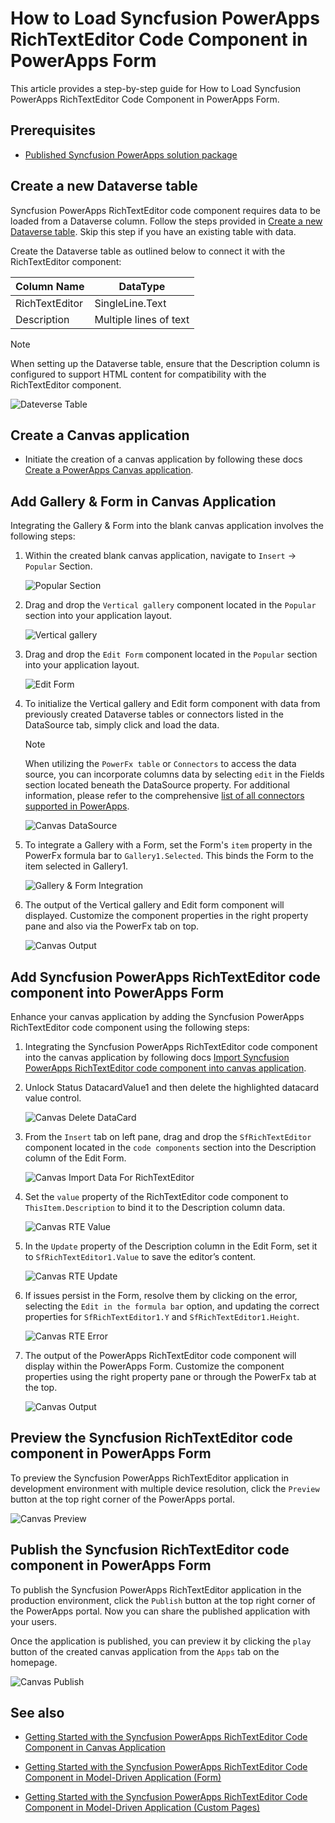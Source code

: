 # How to Load Syncfusion PowerApps RichTextEditor Code Component in PowerApps Form

This article provides a step-by-step guide for How to Load Syncfusion PowerApps RichTextEditor Code Component in PowerApps Form.

## Prerequisites

- [Published Syncfusion PowerApps solution package](../../README.md#deploying-the-solution-package-in-the-powerapps-portal)

## Create a new Dataverse table

Syncfusion PowerApps RichTextEditor code component requires data to be loaded from a Dataverse column. Follow the steps provided in [Create a new Dataverse table](../common/faq.md#how-to-create-a-new-dataverse-table). Skip this step if you have an existing table with data.

Create the Dataverse table as outlined below to connect it with the RichTextEditor component:

| Column Name    | DataType   |
|----------------|------------|
| RichTextEditor | SingleLine.Text |
| Description    | Multiple lines of text |

> [!NOTE]
> When setting up the Dataverse table, ensure that the Description column is configured to support HTML content for compatibility with the RichTextEditor component.

![Dateverse Table](../images/richtexteditor/DataverseTable.png)

## Create a Canvas application

- Initiate the creation of a canvas application by following these docs [Create a PowerApps Canvas application](./getting-started-with-canvas.md#create-a-powerapps-canvas-application).

## Add Gallery & Form in Canvas Application

Integrating the Gallery & Form into the blank canvas application involves the following steps:

1. Within the created blank canvas application, navigate to `Insert` -> `Popular` Section.

    ![Popular Section](../images/richtexteditor/CV-Popular.png)

2. Drag and drop the `Vertical gallery` component located in the `Popular` section into your application layout.

    ![Vertical gallery](../images/richtexteditor/CV-VerticalGallery.png)

3. Drag and drop the `Edit Form` component located in the `Popular` section into your application layout.

    ![Edit Form](../images/richtexteditor/CV-EditForm.png)

4. To initialize the Vertical gallery and Edit form component with data from previously created Dataverse tables or connectors listed in the DataSource tab, simply click and load the data.

    > [!NOTE]
    > When utilizing the `PowerFx table` or `Connectors` to access the data source, you can incorporate columns data by selecting `edit` in the Fields section located beneath the DataSource property. For additional information, please refer to the comprehensive [list of all connectors supported in PowerApps](https://learn.microsoft.com/en-us/connectors/connector-reference/connector-reference-powerapps-connectors).

    ![Canvas DataSource](../images/richtexteditor/CV-FormDataSource.png)

5. To integrate a Gallery with a Form, set the Form's `item` property in the PowerFx formula bar to `Gallery1.Selected`. This binds the Form to the item selected in Gallery1.

    ![Gallery & Form Integration](../images/richtexteditor/CV-GalleryFormIntegration.png)

6. The output of the Vertical gallery and Edit form component will displayed. Customize the component properties in the right property pane and also via the PowerFx tab on top.

    ![Canvas Output](../images/richtexteditor/CV-GalleryFormOutput.png)

## Add Syncfusion PowerApps RichTextEditor code component into PowerApps Form

Enhance your canvas application by adding the Syncfusion PowerApps RichTextEditor code component using the following steps:

1. Integrating the Syncfusion PowerApps RichTextEditor code component into the canvas application by following docs [Import Syncfusion PowerApps RichTextEditor code component into canvas application](./getting-started-with-canvas.md#import-syncfusion-powerapps-richtexteditor-code-component-into-canvas-application).

2. Unlock Status DatacardValue1 and then delete the highlighted datacard value control.

    ![Canvas Delete DataCard](../images/richtexteditor/CV-DeleteDataCard.png)

3. From the `Insert` tab on left pane, drag and drop the `SfRichTextEditor` component located in the `code components` section into the Description column of the Edit Form.

    ![Canvas Import Data For RichTextEditor](../images/richtexteditor/CV-ImportRichTextEditorInForm.png)

4. Set the `value` property of the RichTextEditor code component to `ThisItem.Description` to bind it to the Description column data.

    ![Canvas RTE Value](../images/richtexteditor/CV-RTEValue.png)

5. In the `Update` property of the Description column in the Edit Form, set it to `SfRichTextEditor1.Value` to save the editor’s content.

    ![Canvas RTE Update](../images/richtexteditor/CV-RTEUpdate.png)

6. If issues persist in the Form, resolve them by clicking on the error, selecting the `Edit in the formula bar` option, and updating the correct properties for `SfRichTextEditor1.Y` and `SfRichTextEditor1.Height`.

    ![Canvas RTE Error](../images/richtexteditor/CV-RTEError.png)

7. The output of the PowerApps RichTextEditor code component will display within the PowerApps Form. Customize the component properties using the right property pane or through the PowerFx tab at the top.

    ![Canvas Output](../images/richtexteditor/CV-RTEOutput.png)

## Preview the Syncfusion RichTextEditor code component in PowerApps Form

To preview the Syncfusion PowerApps RichTextEditor application in development environment with multiple device resolution, click the `Preview` button at the top right corner of the PowerApps portal.

![Canvas Preview](../images/richtexteditor/CV-RTEPreview.png)

## Publish the Syncfusion RichTextEditor code component in PowerApps Form

To publish the Syncfusion PowerApps RichTextEditor application in the production environment, click the `Publish` button at the top right corner of the PowerApps portal. Now you can share the published application with your users.

Once the application is published, you can preview it by clicking the `play` button of the created canvas application from the `Apps` tab on the homepage.

![Canvas Publish](../images/richtexteditor/CV-RTEPublishOutput.png)

## See also

- [Getting Started with the Syncfusion PowerApps RichTextEditor Code Component in Canvas Application](getting-started-with-canvas.md)

- [Getting Started with the Syncfusion PowerApps RichTextEditor Code Component in Model-Driven Application (Form)](getting-started-with-model-driven-form.md)

- [Getting Started with the Syncfusion PowerApps RichTextEditor Code Component in Model-Driven Application (Custom Pages)](getting-started-with-model-driven-custom-pages.md)
